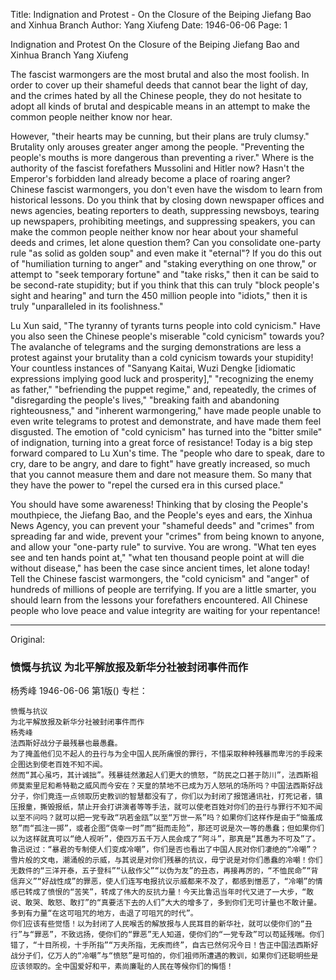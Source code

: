 Title: Indignation and Protest - On the Closure of the Beiping Jiefang Bao and Xinhua Branch
Author: Yang Xiufeng
Date: 1946-06-06
Page: 1

Indignation and Protest
On the Closure of the Beiping Jiefang Bao and Xinhua Branch
Yang Xiufeng

The fascist warmongers are the most brutal and also the most foolish.
In order to cover up their shameful deeds that cannot bear the light of day, and the crimes hated by all the Chinese people, they do not hesitate to adopt all kinds of brutal and despicable means in an attempt to make the common people neither know nor hear.

However, "their hearts may be cunning, but their plans are truly clumsy." Brutality only arouses greater anger among the people. "Preventing the people's mouths is more dangerous than preventing a river." Where is the authority of the fascist forefathers Mussolini and Hitler now? Hasn't the Emperor's forbidden land already become a place of roaring anger? Chinese fascist warmongers, you don't even have the wisdom to learn from historical lessons. Do you think that by closing down newspaper offices and news agencies, beating reporters to death, suppressing newsboys, tearing up newspapers, prohibiting meetings, and suppressing speakers, you can make the common people neither know nor hear about your shameful deeds and crimes, let alone question them? Can you consolidate one-party rule "as solid as golden soup" and even make it "eternal"? If you do this out of "humiliation turning to anger" and "staking everything on one throw," or attempt to "seek temporary fortune" and "take risks," then it can be said to be second-rate stupidity; but if you think that this can truly "block people's sight and hearing" and turn the 450 million people into "idiots," then it is truly "unparalleled in its foolishness."

Lu Xun said, "The tyranny of tyrants turns people into cold cynicism." Have you also seen the Chinese people's miserable "cold cynicism" towards you? The avalanche of telegrams and the surging demonstrations are less a protest against your brutality than a cold cynicism towards your stupidity! Your countless instances of "Sanyang Kaitai, Wuzi Dengke [idiomatic expressions implying good luck and prosperity]," "recognizing the enemy as father," "befriending the puppet regime," and, repeatedly, the crimes of "disregarding the people's lives," "breaking faith and abandoning righteousness," and "inherent warmongering," have made people unable to even write telegrams to protest and demonstrate, and have made them feel disgusted. The emotion of "cold cynicism" has turned into the "bitter smile" of indignation, turning into a great force of resistance! Today is a big step forward compared to Lu Xun's time. The "people who dare to speak, dare to cry, dare to be angry, and dare to fight" have greatly increased, so much that you cannot measure them and dare not measure them. So many that they have the power to "repel the cursed era in this cursed place."

You should have some awareness! Thinking that by closing the People's mouthpiece, the Jiefang Bao, and the People's eyes and ears, the Xinhua News Agency, you can prevent your "shameful deeds" and "crimes" from spreading far and wide, prevent your "crimes" from being known to anyone, and allow your "one-party rule" to survive. You are wrong. "What ten eyes see and ten hands point at," "what ten thousand people point at will die without disease," has been the case since ancient times, let alone today! Tell the Chinese fascist warmongers, the "cold cynicism" and "anger" of hundreds of millions of people are terrifying. If you are a little smarter, you should learn from the lessons your forefathers encountered. All Chinese people who love peace and value integrity are waiting for your repentance!



<hr /> 

Original: 


### 愤慨与抗议  为北平解放报及新华分社被封闭事件而作
杨秀峰
1946-06-06
第1版()
专栏：

    愤慨与抗议
    为北平解放报及新华分社被封闭事件而作
    杨秀峰
    法西斯好战分子最残暴也最愚蠢。
    为了掩盖他们见不起人的丑行与为全中国人民所痛恨的罪行，不惜采取种种残暴而卑污的手段来企图达到使老百姓不知不闻。
    然而“其心虽巧，其计诚拙”。残暴徒然激起人们更大的愤怒，“防民之口甚于防川”，法西斯祖师莫索里尼和希特勒之威风而今安在？天皇的禁地不已成为万人怒吼的场所吗？中国法西斯好战分子，你们竟连一点领取历史教训的智慧都没有了，你们以为封闭了报馆通讯社，打死记者，镇压报童，撕毁报纸，禁止开会打讲演者等等手法，就可以使老百姓对你们的丑行与罪行不知不闻以至不问吗？就可以把一党专政“巩若金瓯”以至“万世一系”吗？如果你们这样作是由于“恼羞成怒”而“孤注一掷”，或者企图“侥幸一时”而“挺而走险”，那还可说是次一等的愚蠢；但如果你们以为这样就真可以“绝人视听”，使四万五千万人民会成了“阿斗”，那真是“其愚为不可及”了。
    鲁迅说过：“暴君的专制使人们变成冷嘲”，你们是否也看出了中国人民对你们凄绝的“冷嘲”？雪片般的文电，潮涌般的示威，与其说是对你们残暴的抗议，毋宁说是对你们愚蠢的冷嘲！你们无数件的“三洋开泰，五子登科”“认敌作父”“以伪为友”的丑态，再接再厉的，“不恤民命”“背信弃义”“好战性成”的罪恶，使人们连写电报抗议示威都来不及了，都感到憎恶了，“冷嘲”的情感已转成了愤恨的“苦笑”，转成了伟大的反抗力量！今天比鲁迅当年时代又进了一大步，“敢说、敢哭、敢怒、敢打”的“真要活下去的人们”大大的增多了，多到你们无可计量也不敢计量。多到有力量“在这可咀咒的地方，击退了可咀咒的时代”。
    你们应该有些觉悟！以为封闭了人民喉舌的解放报与人民耳目的新华社，就可以使你们的“丑行”与“罪恶”，不致远扬，使你们的“罪恶”无人知道，使你们的“一党专政”可以苟延残喘。你们错了，“十目所视，十手所指”“万夫所指，无疾而终”，自古已然何况今日！告正中国法西斯好战分子们，亿万人的“冷嘲”与“愤怒”是可怕的，你们祖师所遭遇的教训，如果你们还聪明些是应该领取的。全中国爱好和平，素尚廉耻的人民在等候你们的悔悟！
